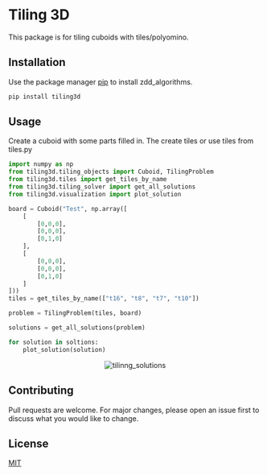 # Tiling 3D

This package is for tiling cuboids with tiles/polyomino.

## Installation

Use the package manager [pip](https://pip.pypa.io/en/stable/) to install zdd_algorithms.

```bash
pip install tiling3d
```

## Usage

Create a cuboid with some parts filled in. The create tiles or use tiles from tiles.py  

```python
import numpy as np
from tiling3d.tiling_objects import Cuboid, TilingProblem
from tiling3d.tiles import get_tiles_by_name 
from tiling3d.tiling_solver import get_all_solutions
from tiling3d.visualization import plot_solution

board = Cuboid("Test", np.array([
    [
        [0,0,0],
        [0,0,0],
        [0,1,0]
    ],
    [
        [0,0,0],
        [0,0,0],
        [0,1,0]
    ]
]))
tiles = get_tiles_by_name(["t16", "t8", "t7", "t10"])

problem = TilingProblem(tiles, board)

solutions = get_all_solutions(problem)

for solution in soltions:
    plot_solution(solution)


```

<p align="center">
  <img src="https://raw.githubusercontent.com/Thilo-J/tiling3d/e4185fbbc28a4c59e93c847044b9b9964523dd19/13_23_12.png" alt="tilinng_solutions"/>
</p>

## Contributing

Pull requests are welcome. For major changes, please open an issue first
to discuss what you would like to change.

## License

[MIT](https://choosealicense.com/licenses/mit/)
